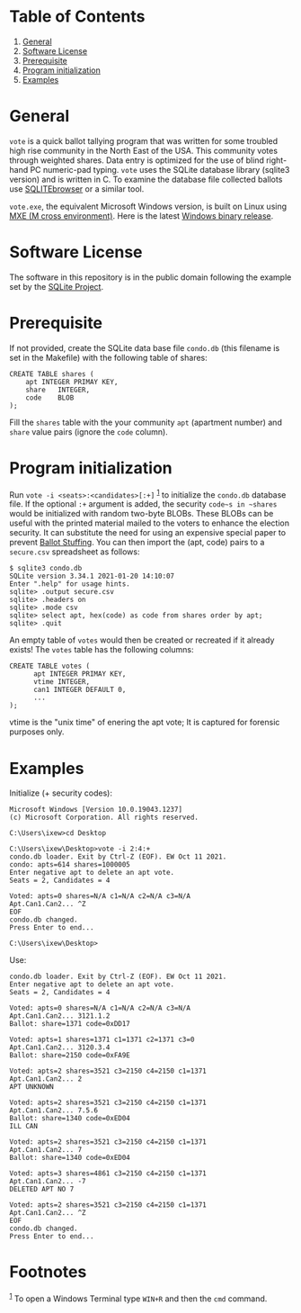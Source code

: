 
# Table of Contents

1.  [General](#org981424e)
2.  [Software License](#org6da99c1)
3.  [Prerequisite](#org509c0b7)
4.  [Program initialization](#org1500ec8)
5.  [Examples](#orge738013)



<a id="org981424e"></a>

# General

`vote` is a quick ballot tallying program that was written for some
troubled high rise community in the North East of the USA.  This community
votes through weighted shares. Data entry is optimized for the use of blind
right-hand PC numeric-pad typing.  `vote` uses the SQLite database library
(sqlite3 version) and is written in C. To examine the database file
collected ballots use [SQLITEbrowser](http://sqlitebrowser.org/) or a similar tool.

`vote.exe`, the equivalent Microsoft Windows version, is built on Linux
using [MXE (M cross environment)](https://mxe.cc/). Here is the latest [Windows binary release](./Windows-binary-release.zip).


<a id="org6da99c1"></a>

# Software License

The software in this repository is in the public domain following the
example set by the [SQLite Project](http://www.sqlite.org/copyright.html).


<a id="org509c0b7"></a>

# Prerequisite

If not provided, create the SQLite data base file `condo.db` (this filename
is set in the Makefile) with the following table of shares:

    CREATE TABLE shares (
    	apt	INTEGER PRIMAY KEY,
    	share	INTEGER,
    	code	BLOB
    );

Fill the `shares` table with the your community `apt` (apartment number)
and `share` value pairs (ignore the `code` column).


<a id="org1500ec8"></a>

# Program initialization

Run `vote -i <seats>:<candidates>[:+]` <sup><a id="fnr.1" class="footref" href="#fn.1" role="doc-backlink">1</a></sup> to initialize the `condo.db`
database file. If the optional `:+` argument is added, the security `code~s
in ~shares` would be initialized with random two-byte BLOBs. These BLOBs
can be useful with the printed material mailed to the voters to enhance the
election security. It can substitute the need for using an expensive
special paper to prevent [Ballot Stuffing](https://ballotpedia.org/Ballot_stuffing). You can then import the (apt,
code) pairs to a `secure.csv` spreadsheet as follows:

    $ sqlite3 condo.db
    SQLite version 3.34.1 2021-01-20 14:10:07
    Enter ".help" for usage hints.
    sqlite> .output secure.csv
    sqlite> .headers on
    sqlite> .mode csv
    sqlite> select apt, hex(code) as code from shares order by apt;
    sqlite> .quit

An empty table of `votes` would then be created or recreated if it already
exists! The `votes` table has the following columns:

    CREATE TABLE votes (
          apt INTEGER PRIMAY KEY,
          vtime INTEGER,
          can1 INTEGER DEFAULT 0,
          ...
    );

vtime is the "unix time" of enering the apt vote; It is captured for
forensic purposes only.


<a id="orge738013"></a>

# Examples

Initialize (+ security codes):

    Microsoft Windows [Version 10.0.19043.1237]
    (c) Microsoft Corporation. All rights reserved.
    
    C:\Users\ixew>cd Desktop
    
    C:\Users\ixew\Desktop>vote -i 2:4:+
    condo.db loader. Exit by Ctrl-Z (EOF). EW Oct 11 2021.
    condo: apts=614 shares=1000005
    Enter negative apt to delete an apt vote.
    Seats = 2, Candidates = 4
    
    Voted: apts=0 shares=N/A c1=N/A c2=N/A c3=N/A
    Apt.Can1.Can2... ^Z
    EOF
    condo.db changed.
    Press Enter to end...
    
    C:\Users\ixew\Desktop>

Use:

    condo.db loader. Exit by Ctrl-Z (EOF). EW Oct 11 2021.
    Enter negative apt to delete an apt vote.
    Seats = 2, Candidates = 4
    
    Voted: apts=0 shares=N/A c1=N/A c2=N/A c3=N/A
    Apt.Can1.Can2... 3121.1.2
    Ballot: share=1371 code=0xDD17
    
    Voted: apts=1 shares=1371 c1=1371 c2=1371 c3=0
    Apt.Can1.Can2... 3120.3.4
    Ballot: share=2150 code=0xFA9E
    
    Voted: apts=2 shares=3521 c3=2150 c4=2150 c1=1371
    Apt.Can1.Can2... 2
    APT UNKNOWN
    
    Voted: apts=2 shares=3521 c3=2150 c4=2150 c1=1371
    Apt.Can1.Can2... 7.5.6
    Ballot: share=1340 code=0xED04
    ILL CAN
    
    Voted: apts=2 shares=3521 c3=2150 c4=2150 c1=1371
    Apt.Can1.Can2... 7
    Ballot: share=1340 code=0xED04
    
    Voted: apts=3 shares=4861 c3=2150 c4=2150 c1=1371
    Apt.Can1.Can2... -7
    DELETED APT NO 7
    
    Voted: apts=2 shares=3521 c3=2150 c4=2150 c1=1371
    Apt.Can1.Can2... ^Z
    EOF
    condo.db changed.
    Press Enter to end...


# Footnotes

<sup><a id="fn.1" href="#fnr.1">1</a></sup> To open a Windows Terminal type `WIN+R` and then the `cmd` command.

